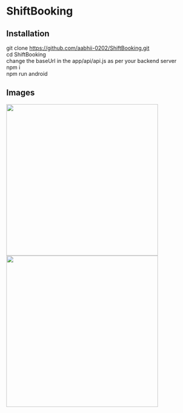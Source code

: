 # ShiftBooking
## Installation
git clone https://github.com/aabhii-0202/ShiftBooking.git <br/>
cd ShiftBooking <br/>
change the baseUrl in the app/api/api.js as per your backend server <br/>
npm i <br/>
npm run android <br/>
## Images
<img src="https://user-images.githubusercontent.com/67586389/206905195-34b4885d-fcae-4c80-9b92-02551d0973ae.png" width="400"></img>
<img src="https://user-images.githubusercontent.com/67586389/206905193-873db599-5729-46c4-b4ef-99057215b998.png" width="400"></img>

